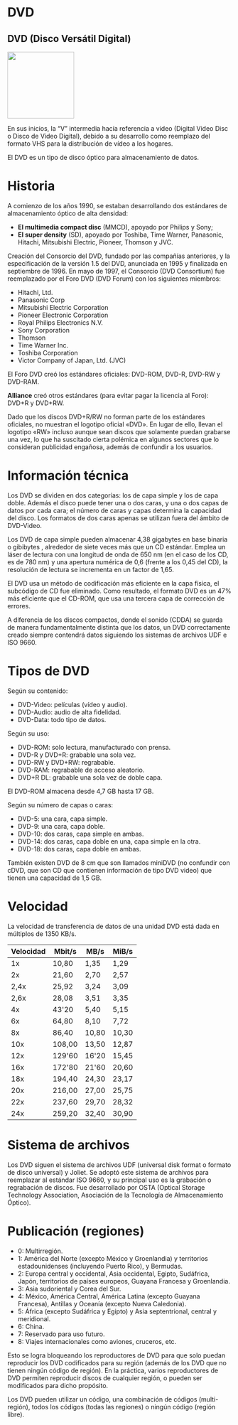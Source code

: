 # DVD
## DVD (Disco Versátil Digital)

<img width="150" src="https://i.ebayimg.com/images/i/162138785143-0-1/s-l1000.jpg">


En sus inicios, la “V” intermedia hacía referencia a video (Digital Video Disc o Disco de Video Digital), debido a su desarrollo como reemplazo del formato VHS para la distribución de vídeo a los hogares.

El DVD es un tipo de disco óptico para almacenamiento de datos.

# Historia
A comienzo de los años 1990, se estaban desarrollando dos estándares de almacenamiento óptico de alta densidad:

- **El multimedia compact disc** (MMCD), apoyado por Philips y Sony;
- **El super density** (SD), apoyado por Toshiba, Time Warner, Panasonic, Hitachi, Mitsubishi Electric, Pioneer, Thomson y JVC.
  
Creación del Consorcio del DVD, fundado por las compañías anteriores, y la especificación de la versión 1.5 del DVD, anunciada en 1995 y finalizada en septiembre de 1996. En mayo de 1997, el Consorcio (DVD Consortium) fue reemplazado por el Foro DVD (DVD Forum) con los siguientes miembros:

* Hitachi, Ltd.
* Panasonic Corp
* Mitsubishi Electric Corporation
* Pioneer Electronic Corporation
* Royal Philips Electronics N.V.
* Sony Corporation
* Thomson
* Time Warner Inc.
* Toshiba Corporation
* Victor Company of Japan, Ltd. (JVC)
  
El Foro DVD creó los estándares oficiales:
DVD-ROM, DVD-R, DVD-RW y DVD-RAM.

**Alliance** creó otros estándares (para evitar pagar la licencia al Foro):
DVD+R y DVD+RW.

Dado que los discos DVD+R/RW no forman parte de los estándares oficiales, no muestran el logotipo oficial «DVD». En lugar de ello, llevan el logotipo «RW» incluso aunque sean discos que solamente puedan grabarse una vez, lo que ha suscitado cierta polémica en algunos sectores que lo consideran publicidad engañosa, además de confundir a los usuarios.

# Información técnica
Los DVD se dividen en dos categorías: los de capa simple y los de capa doble. Además el disco puede tener una o dos caras, y una o dos capas de datos por cada cara; el número de caras y capas determina la capacidad del disco. Los formatos de dos caras apenas se utilizan fuera del ámbito de DVD-Video.

Los DVD de capa simple pueden almacenar  4,38 gigabytes en base binaria o gibibytes , alrededor de siete veces más que un CD estándar. Emplea un láser de lectura con una longitud de onda de 650 nm (en el caso de los CD, es de 780 nm) y una apertura numérica de 0,6 (frente a los 0,45 del CD), la resolución de lectura se incrementa en un factor de 1,65.

El DVD usa un método de codificación más eficiente en la capa física, el subcódigo de CD fue eliminado. Como resultado, el formato DVD es un 47% más eficiente que el CD-ROM, que usa una tercera capa de corrección de errores.

A diferencia de los discos compactos, donde el sonido (CDDA) se guarda de manera fundamentalmente distinta que los datos, un DVD correctamente creado siempre contendrá datos siguiendo los sistemas de archivos UDF e ISO 9660.

# Tipos de DVD

Según su contenido:
- DVD-Video: películas (vídeo y audio).
- DVD-Audio: audio de alta fidelidad. 
- DVD-Data: todo tipo de datos.

Según su uso:
- DVD-ROM: solo lectura, manufacturado con prensa.
- DVD-R y DVD+R: grabable una sola vez. 
- DVD-RW y DVD+RW: regrabable.
- DVD-RAM: regrabable de acceso aleatorio. 
- DVD+R DL: grabable una sola vez de doble capa.
  
El DVD-ROM almacena desde 4,7 GB hasta 17 GB.

Según su número de capas o caras:
- DVD-5: una cara, capa simple.
- DVD-9: una cara, capa doble.
- DVD-10: dos caras, capa simple en ambas.
- DVD-14: dos caras, capa doble en una, capa simple en la otra.
- DVD-18: dos caras, capa doble en ambas.
  
También existen DVD de 8 cm que son llamados miniDVD (no confundir con cDVD, que son CD que contienen información de tipo DVD video) que tienen una capacidad de 1,5 GB.

# Velocidad
La velocidad de transferencia de datos de una unidad DVD está dada en múltiplos de 1350 KB/s.

|Velocidad|	Mbit/s|	MB/s|	MiB/s|
|---------|-------|-----|------|
|   1x    |10,80  |	1,35|	1,29 |
|   2x	  |21,60  |	2,70|	2,57 |
| 2,4x	  |25,92  |	3,24|	3,09 |
| 2,6x	  |28,08  | 3,51|	3,35 |
|   4x	  |43'20  | 5,40|	5,15 |
|   6x	  |64,80  | 8,10|	7,72 |
|   8x	  |86,40  |10,80|	10,30|
|  10x	  |108,00 |13,50|	12,87|
|  12x	  |129'60 |16'20|	15,45|
|  16x	  |172'80 |21'60|	20,60|
|  18x	  |194,40 |24,30|	23,17|
|  20x	  |216,00 |27,00|	25,75|
|  22x	  |237,60 |29,70|	28,32|
|  24x	  |259,20 |32,40|	30,90|

# Sistema de archivos
Los DVD siguen el sistema de archivos UDF (universal disk format o formato de disco universal) y Joliet. Se adoptó este sistema de archivos para reemplazar al estándar ISO 9660, y su principal uso es la grabación o regrabación de discos. Fue desarrollado por OSTA (Optical Storage Technology Association, Asociación de la Tecnología de Almacenamiento Óptico).

# Publicación (regiones)
- 0: Multirregión.
- 1: América del Norte (excepto México y Groenlandia) y territorios estadounidenses (incluyendo Puerto Rico), y Bermudas.
- 2: Europa central y occidental, Asia occidental, Egipto, Sudáfrica, Japón, territorios de países europeos, Guayana Francesa y  Groenlandia.
- 3: Asia sudoriental y Corea del Sur.
- 4: México, América Central, América Latina (excepto Guayana Francesa), Antillas y Oceanía (excepto Nueva Caledonia).
- 5: África (excepto Sudáfrica y Egipto) y Asia septentrional, central y meridional.
- 6: China.
- 7: Reservado para uso futuro.
- 8: Viajes internacionales como aviones, cruceros, etc.

Esto se logra bloqueando los reproductores de DVD para que solo puedan reproducir los DVD codificados para su región (además de los DVD que no tienen ningún código de región). En la práctica, varios reproductores de DVD permiten reproducir discos de cualquier región, o pueden ser modificados para dicho propósito.

Los DVD pueden utilizar un código, una combinación de códigos (multi-región), todos los códigos (todas las regiones) o ningún código (región libre).
